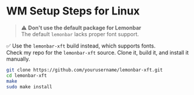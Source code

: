 # WM Setup Steps for Linux



> ⚠️ **Don't use the default package for Lemonbar**  
The default `lemonbar` lacks proper font support.

✅ Use the `lemonbar-xft` build instead, which supports fonts.  
Check my repo for the `lemonbar-xft` source. Clone it, build it, and install it manually.

```bash
git clone https://github.com/yourusername/lemonbar-xft.git
cd lemonbar-xft
make
sudo make install

